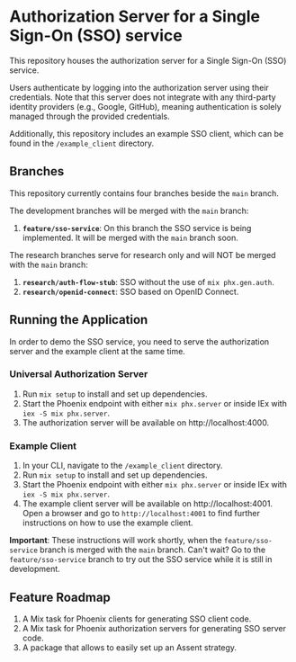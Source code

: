 # Authorization Server for a Single Sign-On (SSO) service
This repository houses the authorization server for a Single Sign-On (SSO) service.

Users authenticate by logging into the authorization server using their credentials. Note that this server does not integrate with any third-party identity providers (e.g., Google, GitHub), meaning authentication is solely managed through the provided credentials.

Additionally, this repository includes an example SSO client, which can be found in the `/example_client` directory.

## Branches
This repository currently contains four branches beside the `main` branch.

The development branches will be merged with the `main` branch:
1. **`feature/sso-service`**: On this branch the SSO service is being implemented. It will be merged with the `main` branch soon.

The research branches serve for research only and will NOT be merged with the `main` branch:
1. **`research/auth-flow-stub`**: SSO without the use of `mix phx.gen.auth`.
2. **`research/openid-connect`**: SSO based on OpenID Connect.

## Running the Application
In order to demo the SSO service, you need to serve the authorization server and the example client at the same time.

### Universal Authorization Server
1. Run `mix setup` to install and set up dependencies.
1. Start the Phoenix endpoint with either `mix phx.server` or inside IEx with `iex -S mix phx.server`.
1. The authorization server will be available on http://localhost:4000.

### Example Client
1. In your CLI, navigate to the `/example_client` directory.
1. Run `mix setup` to install and set up dependencies.
1. Start the Phoenix endpoint with either `mix phx.server` or inside IEx with `iex -S mix phx.server`.
1. The example client server will be available on http://localhost:4001. Open a browser and go to `http://localhost:4001` to find further instructions on how to use the example client.

**Important**: These instructions will work shortly, when the `feature/sso-service` branch is merged with the `main` branch. Can't wait? Go to the `feature/sso-service` branch to try out the SSO service while it is still in development.

## Feature Roadmap
1. A Mix task for Phoenix clients for generating SSO client code.
1. A Mix task for Phoenix authorization servers for generating SSO server code.
1. A package that allows to easily set up an Assent strategy.
